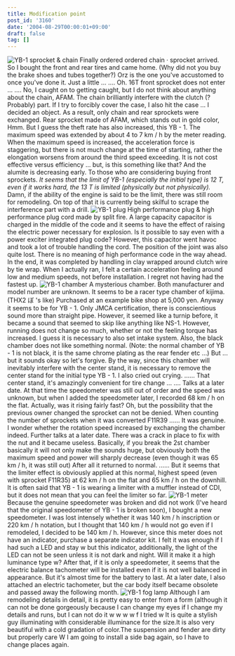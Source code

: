 ```yaml
---
title: Modification point
post_id: '3160'
date: '2004-08-29T00:00:01+09:00'
draft: false
tag: []
---
```


![YB-1 sprocket & chain](/wp-content/uploads/2013/11/sprocket-300x225.jpg) Finally ordered ordered chain · sprocket arrived. So I bought the front and rear tires and came home. (Why did not you buy the brake shoes and tubes together?) Orz is the one you've accustomed to once you've done it. Just a little ... .... Oh. 16T front sprocket does not enter ... .... No, I caught on to getting caught, but I do not think about anything about the chain, AFAM. The chain brilliantly interfere with the clutch (? Probably) part. If I try to forcibly cover the case, I also hit the case ... I decided an object. As a result, only chain and rear sprockets were exchanged. Rear sprocket made of AFAM, which stands out in gold color, Hmm. But I guess the theft rate has also increased, this YB - 1. The maximum speed was extended by about 4 to 7 km / h by the meter reading. When the maximum speed is increased, the acceleration force is staggering, but there is not much change at the time of starting, rather the elongation worsens from around the third speed exceeding. It is not cost effective versus efficiency ... but, is this something like that? And the alumite is decreasing early. To those who are considering buying front sprockets. _It seems that the limit of YB-1 (especially the initial type) is 12 T, even if it works hard, the 13 T is limited (physically but not physically)._ Damn, if the ability of the engine is said to be the limit, there was still room for remodeling. On top of that it is currently being skilful to scrape the interference part with a drill. ![YB-1 plug](https://danmaq.com/wp-content/uploads/2013/11/plug-300x225.jpg) High performance plug & high performance plug cord made by split fire. A large capacity capacitor is charged in the middle of the code and it seems to have the effect of raising the electric power necessary for explosion. Is it possible to say even with a power exciter integrated plug code? However, this capacitor went havoc and took a lot of trouble handling the cord. The position of the joint was also quite lost. There is no meaning of high performance code in the way ahead. In the end, it was completed by handling in clay wrapped around clutch wire by tie wrap. When I actually ran, I felt a certain acceleration feeling around low and medium speeds, not before installation. I regret not having had the fastest up. ![YB-1 chamber](https://danmaq.com/wp-content/uploads/2013/11/chamber-300x225.jpg) A mysterious chamber.  Both manufacturer and model number are unknown.  It seems to be a racer type chamber of kijima. (THX2 ぼ 's like) Purchased at an example bike shop at 5,000 yen. Anyway it seems to be for YB - 1. Only JMCA certification, there is conscientious sound more than straight pipe. However, it seemed like a turnip before, it became a sound that seemed to skip like anything like NS-1. However, running does not change so much, whether or not the feeling torque has increased. I guess it is necessary to also set intake system. Also, the black chamber does not like something normal. (Note: the normal chamber of YB - 1 is not black, it is the same chrome plating as the rear fender etc ...) But ... but it sounds okay so let's forgive. By the way, since this chamber will inevitably interfere with the center stand, it is necessary to remove the center stand for the initial type YB - 1. I also cried out crying. ...... That center stand, it's amazingly convenient for tire change ... .... Talks at a later date. At that time the speedometer was still out of order and the speed was unknown, but when I added the speedometer later, I recorded 68 km / h on the flat. Actually, was it rising fairly fast?  Oh, but the possibility that the previous owner changed the sprocket can not be denied.  When counting the number of sprockets when it was converted F11R39 ...... It was genuine. I wonder whether the rotation speed increased by exchanging the chamber indeed. Further talks at a later date. There was a crack in place to fix with the nut and it became useless. Basically, if you break the 2st chamber basically it will not only make the sounds huge, but obviously both the maximum speed and power will sharply decrease (even though it was 65 km / h, it was still out) After all it returned to normal. ...... But it seems that the limiter effect is obviously applied at this normal, highest speed (even with sprocket F11R35) at 62 km / h on the flat and 65 km / h on the downhill. It is often said that YB - 1 is wearing a limiter with a muffler instead of CDI, but it does not mean that you can feel the limiter so far. ![YB-1 meter](https://danmaq.com/wp-content/uploads/2013/11/meter-300x225.jpg) Because the genuine speedometer was broken and did not work (I've heard that the original speedometer of YB - 1 is broken soon), I bought a new speedometer. I was lost intensely whether it was 140 km / h inscription or 220 km / h notation, but I thought that 140 km / h would not go even if I remodeled, I decided to be 140 km / h. However, since this meter does not have an indicator, purchase a separate indicator kit. I felt it was enough if I had such a LED and stay w but this indicator, additionally, the light of the LED can not be seen unless it is not dark and night. Will it make it a high luminance type w? After that, if it is only a speedometer, it seems that the electric balance tachometer will be installed even if it is not well balanced in appearance. But it's almost time for the battery to last. At a later date, I also attached an electric tachometer, but the car body itself became obsolete and passed away the following month. ![YB-1 fog lamp](https://danmaq.com/wp-content/uploads/2013/11/lamp-300x225.jpg) Although I am remodeling details in detail, it is pretty easy to enter from a form (although it can not be done gorgeously because I can change my eyes if I change my details and runs, but I can not do it w w w w f I tried w It is quite a stylish guy illuminating with considerable illuminance for the size.It is also very beautiful with a cold gradation of color.The suspension and fender are dirty but properly care W I am going to install a side bag again, so I have to change places again.